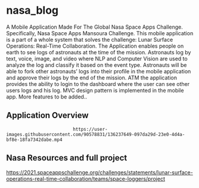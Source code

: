 # nasa_blog

A Mobile Application Made For The Global Nasa Space Apps Challenge. Specifically, Nasa Space Apps Mansoura Challenge. This mobile application is a part of a whole system that solves the challenge: Lunar Surface Operations: Real-Time Collaboration. The Application enables people on earth to see logs of astronauts at the time of the mission. Astronauts log by text, voice, image, and video where NLP and Computer Vision are used to analyze the log and classify it based on the event type. Astronauts will be able to fork other astronauts’ logs into their profile in the mobile application and approve their logs by the end of the mission. ATM the application provides the ability to login to the dashboard where the user can see other users logs and his log. MVC design pattern is implemented in the mobile app. More features to be added..

## Application Overview



                             https://user-images.githubusercontent.com/90578831/136237649-097da29d-23e0-4d4a-bf8e-18fa7342dabe.mp4



## Nasa Resources and full project
https://2021.spaceappschallenge.org/challenges/statements/lunar-surface-operations-real-time-collaboration/teams/space-loggers/project
